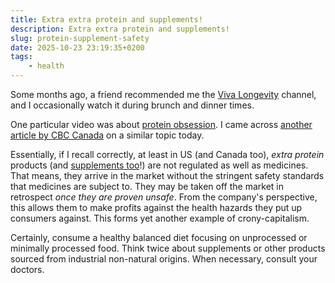 ```yaml
---
title: Extra extra protein and supplements!
description: Extra extra protein and supplements!
slug: protein-supplement-safety
date: 2025-10-23 23:19:35+0200
tags:
    - health
---
```


Some months ago, a friend recommended me the [Viva Longevity](https://www.youtube.com/@Viva-Longevity) channel, and I occasionally watch it during brunch and dinner times. 

One particular video was about [protein obsession](https://www.youtube.com/watch?v=3LDe3k6lyac). I came across [another article by CBC Canada](https://www.cbc.ca/news/health/lead-protein-powders-shakes-9.6941833) on a similar topic today.  

Essentially, if I recall correctly, at least in US (and Canada too), *extra protein* products (and [supplements too](https://www.youtube.com/watch?v=G8LG0OY3Izs)!) are not regulated as well as medicines. That means, they arrive in the market without the stringent safety standards that medicines are subject to. They may be taken off the market in retrospect *once they are proven unsafe*. From the company's perspective, this allows them to make profits against the health hazards they put up consumers against. This forms yet another example of crony-capitalism.

Certainly, consume a healthy balanced diet focusing on unprocessed or minimally processed food. Think twice about supplements or other products sourced from industrial non-natural origins. When necessary, consult your doctors.
